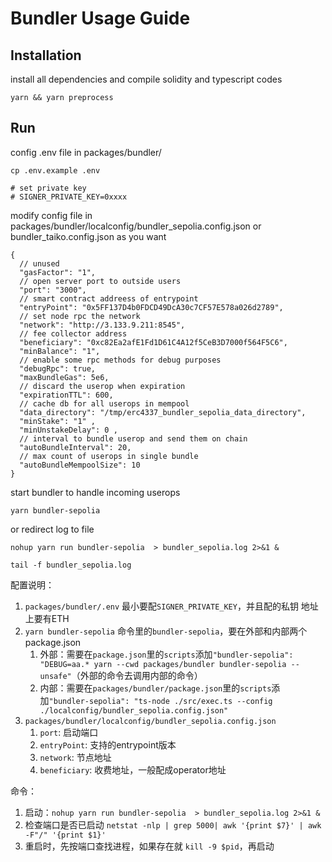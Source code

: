 # Bundler Usage Guide



## Installation
install all dependencies and compile solidity and typescript codes

```
yarn && yarn preprocess
```


## Run

config .env file in packages/bundler/
```
cp .env.example .env

# set private key
# SIGNER_PRIVATE_KEY=0xxxx
```


modify config file in packages/bundler/localconfig/bundler_sepolia.config.json or bundler_taiko.config.json as you want

```
{
  // unused
  "gasFactor": "1",
  // open server port to outside users
  "port": "3000",
  // smart contract addreess of entrypoint
  "entryPoint": "0x5FF137D4b0FDCD49DcA30c7CF57E578a026d2789",
  // set node rpc the network
  "network": "http://3.133.9.211:8545",
  // fee collector address
  "beneficiary": "0xc82Ea2afE1Fd1D61C4A12f5CeB3D7000f564F5C6",
  "minBalance": "1",
  // enable some rpc methods for debug purposes
  "debugRpc": true,
  "maxBundleGas": 5e6,
  // discard the userop when expiration
  "expirationTTL": 600,
  // cache db for all userops in mempool
  "data_directory": "/tmp/erc4337_bundler_sepolia_data_directory",
  "minStake": "1" ,
  "minUnstakeDelay": 0 ,
  // interval to bundle userop and send them on chain
  "autoBundleInterval": 20,
  // max count of userops in single bundle
  "autoBundleMempoolSize": 10
}
```


start bundler to handle incoming userops
```
yarn bundler-sepolia
```

or redirect log to file
```
nohup yarn run bundler-sepolia  > bundler_sepolia.log 2>&1 &

tail -f bundler_sepolia.log
```

配置说明：
1. `packages/bundler/.env` 最小要配`SIGNER_PRIVATE_KEY`，并且配的私钥 地址上要有ETH
2. `yarn bundler-sepolia` 命令里的`bundler-sepolia`，要在外部和内部两个package.json
   1. 外部：需要在`package.json`里的`scripts`添加`"bundler-sepolia": "DEBUG=aa.* yarn --cwd packages/bundler bundler-sepolia --unsafe"`（外部的命令去调用内部的命令）
   2. 内部：需要在`packages/bundler/package.json`里的`scripts`添加`"bundler-sepolia": "ts-node ./src/exec.ts --config ./localconfig/bundler_sepolia.config.json"`
3. `packages/bundler/localconfig/bundler_sepolia.config.json`
   1. `port`: 启动端口
   2. `entryPoint`: 支持的entrypoint版本
   3. `network`: 节点地址
   4. `beneficiary`: 收费地址，一般配成operator地址

命令：
1. 启动：`nohup yarn run bundler-sepolia  > bundler_sepolia.log 2>&1 &`
2. 检查端口是否已启动 `netstat -nlp | grep 5000| awk '{print $7}' | awk -F"/" '{print $1}'`
3. 重启时，先按端口查找进程，如果存在就 `kill -9 $pid`，再启动
